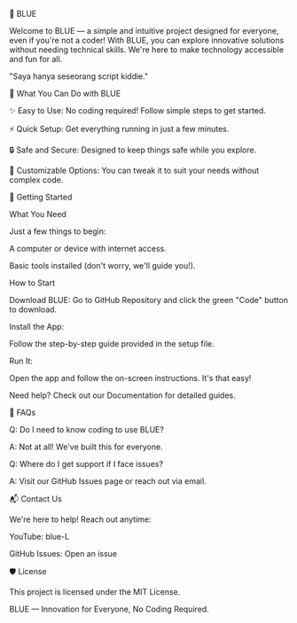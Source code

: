 🌊 BLUE



Welcome to BLUE — a simple and intuitive project designed for everyone, even if you're not a coder! With BLUE, you can explore innovative solutions without needing technical skills. We're here to make technology accessible and fun for all.

"Saya hanya seseorang script kiddie."

🌟 What You Can Do with BLUE

✨ Easy to Use: No coding required! Follow simple steps to get started.

⚡ Quick Setup: Get everything running in just a few minutes.

🔒 Safe and Secure: Designed to keep things safe while you explore.

🔧 Customizable Options: You can tweak it to suit your needs without complex code.

🚀 Getting Started

What You Need

Just a few things to begin:

A computer or device with internet access.

Basic tools installed (don't worry, we'll guide you!).

How to Start

Download BLUE:
Go to GitHub Repository and click the green "Code" button to download.

Install the App:

Follow the step-by-step guide provided in the setup file.

Run It:

Open the app and follow the on-screen instructions. It's that easy!

Need help? Check out our Documentation for detailed guides.

📖 FAQs

Q: Do I need to know coding to use BLUE?

A: Not at all! We've built this for everyone.

Q: Where do I get support if I face issues?

A: Visit our GitHub Issues page or reach out via email.

📬 Contact Us

We're here to help! Reach out anytime:

YouTube: blue-L

GitHub Issues: Open an issue

🛡️ License

This project is licensed under the MIT License.

BLUE — Innovation for Everyone, No Coding Required.
